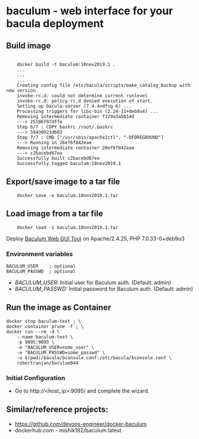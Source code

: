 # baculum - web interface for your bacula deployment

## Build image
```

    docker build -t baculum:18nov2019.1 .
    ...
    ...
    ...
    Creating config file /etc/bacula/scripts/make_catalog_backup with new version
    invoke-rc.d: could not determine current runlevel
    invoke-rc.d: policy-rc.d denied execution of start.
    Setting up bacula-server (7.4.4+dfsg-6) ...
    Processing triggers for libc-bin (2.24-11+deb9u4) ...
    Removing intermediate container f129a3a5814d
    ---> 25106f07dffe
    Step 6/7 : COPY bashrc /root/.bashrc
    ---> 59430923d603
    Step 7/7 : CMD ["/usr/sbin/apache2ctl", "-DFOREGROUND"]
    ---> Running in 26ef6f842eae
    Removing intermediate container 26ef6f842eae
    ---> c2bacebd67ea
    Successfully built c2bacebd67ea
    Successfully tagged baculum:18nov2019.1

```
## Export/save image to a tar file
```
    docker save -o baculum.18nov2019.1.tar 
```
## Load image from a tar file
```
    docker load -i baculum.18nov2019.1.tar 
```

Deploy [Baculum Web GUI Tool](https://www.bacula.org/9.4.x-manuals/en/console/Baculum_Web_GUI_Tool.html) on Apache/2.4.25, PHP 7.0.33-0+deb9u3

### Environment variables
    BACULUM_USER    ; optional
    BACULUM_PASSWD  ; optional

* *BACULUM_USER:* Initial user for Baculum auth. (Default: admin)
* *BACULUM_PASSWD:* Initial password for Baculum auth. (Default: admin)

## Run the image as Container

```
docker stop baculum-test ; \
docker container prune -f ; \
docker run --rm -d \
    --name baculum-test \
    -p 9095:9095 \
    -e "BACULUM_USER=some_user" \
    -e "BACULUM_PASSWD=some_passwd" \
    -v $(pwd)/bacula/bconsole.conf:/etc/bacula/bconsole.conf \
    robertranjan/baculum944
```

### Initial Configuration

* Go to  http://<host_ip>:9095/ and complete the wizard.

## Similar/reference projects:
* https://github.com/devops-engineer/docker-baculum
* dockerhub.com - mishik182/baculum:latest
